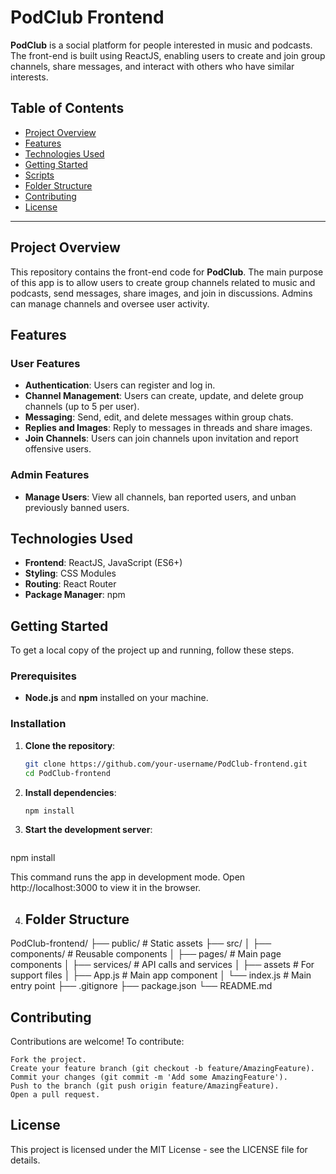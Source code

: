 # PodClub Frontend

**PodClub** is a social platform for people interested in music and podcasts. The front-end is built using ReactJS, enabling users to create and join group channels, share messages, and interact with others who have similar interests.

## Table of Contents
- [Project Overview](#project-overview)
- [Features](#features)
- [Technologies Used](#technologies-used)
- [Getting Started](#getting-started)
- [Scripts](#scripts)
- [Folder Structure](#folder-structure)
- [Contributing](#contributing)
- [License](#license)

---

## Project Overview

This repository contains the front-end code for **PodClub**. The main purpose of this app is to allow users to create group channels related to music and podcasts, send messages, share images, and join in discussions. Admins can manage channels and oversee user activity. 

## Features

### User Features
- **Authentication**: Users can register and log in.
- **Channel Management**: Users can create, update, and delete group channels (up to 5 per user).
- **Messaging**: Send, edit, and delete messages within group chats.
- **Replies and Images**: Reply to messages in threads and share images.
- **Join Channels**: Users can join channels upon invitation and report offensive users.

### Admin Features
- **Manage Users**: View all channels, ban reported users, and unban previously banned users.

## Technologies Used

- **Frontend**: ReactJS, JavaScript (ES6+)
- **Styling**: CSS Modules 
- **Routing**: React Router
- **Package Manager**: npm

## Getting Started

To get a local copy of the project up and running, follow these steps.

### Prerequisites

- **Node.js** and **npm** installed on your machine.

### Installation

1. **Clone the repository**:
   ```bash
   git clone https://github.com/your-username/PodClub-frontend.git
   cd PodClub-frontend

2. **Install dependencies**:
   ```bash
   npm install

3. **Start the development server**:
   ```bash
 npm install

This command runs the app in development mode. Open http://localhost:3000 to view it in the browser.

4. ## Folder Structure  

PodClub-frontend/ ├── public/ # Static assets ├── src/ │ ├── components/ # Reusable components │ ├── pages/ # Main page components │ ├── services/ # API calls and services │ ├── assets # For support files │ ├── App.js # Main app component │ └── index.js # Main entry point ├── .gitignore ├── package.json └── README.md

## Contributing

 Contributions are welcome! To contribute:

    Fork the project.
    Create your feature branch (git checkout -b feature/AmazingFeature).
    Commit your changes (git commit -m 'Add some AmazingFeature').
    Push to the branch (git push origin feature/AmazingFeature).
    Open a pull request.

## License 
This project is licensed under the MIT License - see the LICENSE file for details.
